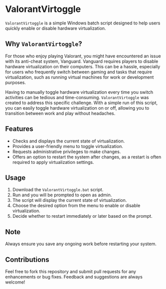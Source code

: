 # ValorantVirtoggle
`ValorantVirtoggle` is a simple Windows batch script designed to help users quickly enable or disable hardware virtualization.

## Why `ValorantVirtoggle`?

For those who enjoy playing Valorant, you might have encountered an issue with its anti-cheat system, Vanguard. Vanguard requires players to disable hardware virtualization on their computers. This can be a hassle, especially for users who frequently switch between gaming and tasks that require virtualization, such as running virtual machines for work or development purposes.

Having to manually toggle hardware virtualization every time you switch activities can be tedious and time-consuming. `ValorantVirtoggle` was created to address this specific challenge. With a simple run of this script, you can easily toggle hardware virtualization on or off, allowing you to transition between work and play without headaches.

## Features
- Checks and displays the current state of virtualization.
- Provides a user-friendly menu to toggle virtualization.
- Requests administrative privileges to make changes.
- Offers an option to restart the system after changes, as a restart is often required to apply virtualization settings.

## Usage
1. Download the `ValorantVirtoggle.bat` script.
2. Run and you will be prompted to open as admin.
3. The script will display the current state of virtualization.
4. Choose the desired option from the menu to enable or disable virtualization.
5. Decide whether to restart immediately or later based on the prompt.

## Note
Always ensure you save any ongoing work before restarting your system.

## Contributions
Feel free to fork this repository and submit pull requests for any enhancements or bug fixes. Feedback and suggestions are always welcome!
